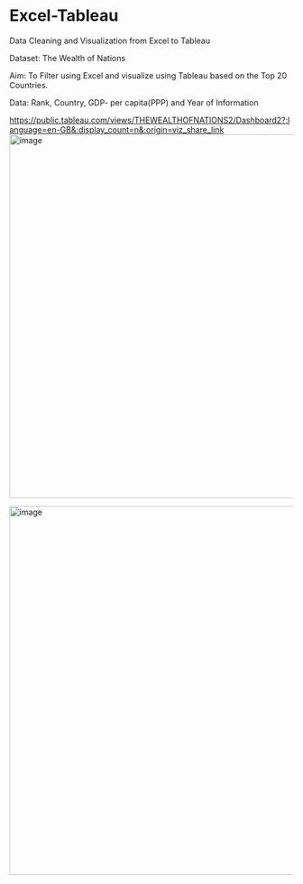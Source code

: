 # Excel-Tableau
Data Cleaning and Visualization from Excel to Tableau

Dataset: The Wealth of Nations

Aim:
To Filter using Excel and visualize using Tableau based on the Top 20 Countries.

Data: Rank, Country, GDP- per capita(PPP) and Year of Information

https://public.tableau.com/views/THEWEALTHOFNATIONS2/Dashboard2?:language=en-GB&:display_count=n&:origin=viz_share_link
<img width="646" alt="image" src="https://user-images.githubusercontent.com/128412658/228860018-497438e1-f0e5-4d30-83d4-121b9b508a44.png">

<img width="655" alt="image" src="https://user-images.githubusercontent.com/128412658/228859371-bcd0e2e3-083b-4df8-b4e8-72280dd9fd8d.png">


